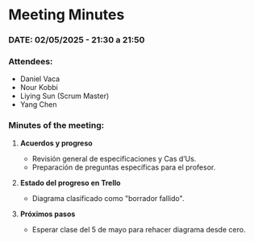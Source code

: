 # **Meeting Minutes**

### **DATE: 02/05/2025 - 21:30 a 21:50**  
### **Attendees:**  
- Daniel Vaca  
- Nour Kobbi  
- Liying Sun (Scrum Master)  
- Yang Chen  

### **Minutes of the meeting:**  
1. **Acuerdos y progreso**  
   - Revisión general de especificaciones y Cas d’Us.  
   - Preparación de preguntas específicas para el profesor.  

2. **Estado del progreso en Trello**  
   - Diagrama clasificado como "borrador fallido".  

3. **Próximos pasos**  
   - Esperar clase del 5 de mayo para rehacer diagrama desde cero.  
